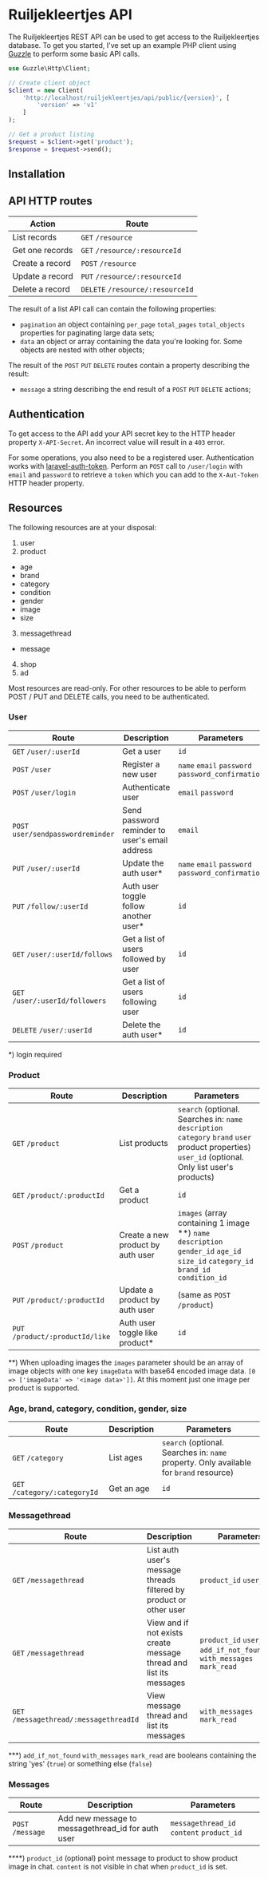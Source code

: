 Ruiljekleertjes API
===================

The Ruiljekleertjes REST API can be used to get access to the Ruiljekleertjes database. To get you started, I've set up
an example PHP client using [Guzzle](https://github.com/guzzle/guzzle) to perform some basic API calls.


```php
use Guzzle\Http\Client;

// Create client object
$client = new Client(
	'http://localhost/ruiljekleertjes/api/public/{version}', [
		'version' => 'v1'
	]
);

// Get a product listing
$request = $client->get('product');
$response = $request->send();
```

Installation
------------


API HTTP routes
--------------
 Action           | Route
 -----------------|--------------
 List records     | `GET` `/resource`
 Get one records  | `GET` `/resource/:resourceId`
 Create a record  | `POST` `/resource`
 Update a record  | `PUT` `/resource/:resourceId`
 Delete a record  | `DELETE` `/resource/:resourceId`

The result of a list API call can contain the following properties:
* `pagination` an object containing `per_page` `total_pages` `total_objects` properties for paginating large data sets;
* `data` an object or array containing the data you're looking for. Some objects are nested with other objects;

The result of the `POST` `PUT` `DELETE` routes contain a property describing the result:
* `message` a string describing the end result of a `POST` `PUT` `DELETE` actions;

Authentication
--------------
To get access to the API add your API secret key to the HTTP header property `X-API-Secret`. An incorrect value will result in a `403` error.

For some operations, you also need to be a registered user. Authentication works with [laravel-auth-token](https://github.com/bytesflipper/laravel-auth-token).
Perform an `POST` call to `/user/login` with `email` and `password` to retrieve a `token` which you can add to the `X-Aut-Token` HTTP header property.

Resources
---------
The following resources are at your disposal:

1. user
2. product
 - age
 - brand
 - category
 - condition
 - gender
 - image
 - size
3. messagethread
 - message
4. shop
5. ad

Most resources are read-only. For other resources to be able to perform POST / PUT and DELETE calls, you need to be authenticated.

### User ###

Route | Description | Parameters
------|-------------|--------------------
`GET` `/user/:userId` | Get a user | `id`
`POST` `/user` | Register a new user | `name` `email` `password` `password_confirmation`
`POST` `/user/login` | Authenticate user | `email` `password` |
`POST` `user/sendpasswordreminder` | Send password reminder to user's email address | `email` |
`PUT` `/user/:userId` | Update the auth user* | `name` `email` `password` `password_confirmation`
`PUT` `/follow/:userId` | Auth user toggle follow another user* | `id`
`GET` `/user/:userId/follows` | Get a list of users followed by user | `id`
`GET` `/user/:userId/followers` | Get a list of users following user | `id`
`DELETE` `/user/:userId` | Delete the auth user* | `id`

*) login required

### Product ###

Route | Description | Parameters
------|-------------|--------------------
`GET` `/product` | List products | `search` (optional. Searches in: `name` `description` `category` `brand` `user` product properties) `user_id` (optional. Only list user's products)
`GET` `/product/:productId` | Get a product | `id`
`POST` `/product` | Create a new product by auth user | `images` (array containing 1 image **) `name` `description` `gender_id` `age_id` `size_id` `category_id` `brand_id` `condition_id`
`PUT` `/product/:productId` | Update a product by auth user | (same as `POST` `/product`)
`PUT` `/product/:productId/like` | Auth user toggle like product* | `id`

**) When uploading images the `images` parameter should be an array of image objects with one key `imageData` with
base64 encoded image data. `[0 => ['imageData' => '<image data>']]`. At this moment just one image per product is supported.

### Age, brand, category, condition, gender, size ###

Route | Description | Parameters
------|-------------|--------------------
`GET` `/category` | List ages | `search` (optional. Searches in: `name` property. Only available for `brand` resource)
`GET` `/category/:categoryId` | Get an age | `id`

### Messagethread ###

Route | Description | Parameters
------|-------------|--------------------
`GET` `/messagethread` | List auth user's message threads filtered by product or other user | `product_id` `user_id`
`GET` `/messagethread` | View and if not exists create message thread and list its messages | `product_id` `user_id` `add_if_not_found`*** `with_messages` `mark_read`
`GET` `/messagethread/:messagethreadId` | View message thread and list its messages | `with_messages` `mark_read`

***) `add_if_not_found` `with_messages` `mark_read` are booleans containing the string 'yes' (`true`) or something else (`false`)

### Messages ###

Route | Description | Parameters
------|-------------|--------------------
`POST` `/message` | Add new message to messagethread_id for auth user | `messagethread_id` `content` `product_id`

****) `product_id` (optional) point message to product to show product image in chat. `content` is not visible in chat when `product_id` is set.
